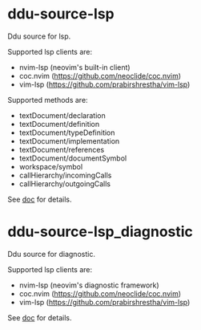 # ddu-source-lsp

Ddu source for lsp.

Supported lsp clients are:
- nvim-lsp (neovim's built-in client)
- coc.nvim (https://github.com/neoclide/coc.nvim)
- vim-lsp (https://github.com/prabirshrestha/vim-lsp)

Supported methods are:
- textDocument/declaration
- textDocument/definition
- textDocument/typeDefinition
- textDocument/implementation
- textDocument/references
- textDocument/documentSymbol
- workspace/symbol
- callHierarchy/incomingCalls
- callHierarchy/outgoingCalls

See [doc](./doc/ddu-source-lsp.txt) for details.

# ddu-source-lsp_diagnostic

Ddu source for diagnostic.

Supported lsp clients are:
- nvim-lsp (neovim's diagnostic framework)
- coc.nvim (https://github.com/neoclide/coc.nvim)
- vim-lsp (https://github.com/prabirshrestha/vim-lsp)

See [doc](./doc/ddu-source-lsp_diagnostic.txt) for details.
